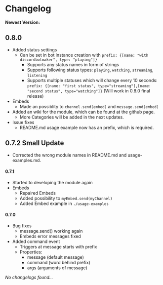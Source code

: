 # Changelog

__Newest Version:__

## 0.8.0

- Added status settings
    - Can be set in bot instance creation with `prefix: {[name: "with discordbotmaker", type: "playing"]}`
        - Supports any status names in form of strings
        - Supports following status types: `playing`, `watching`, `streaming`, `listening`
        - Supports multiple statuses which will change every 10 seconds: `prefix: {[name: "first status", type="streaming"],[name: "second status", type="watching"]}` (Will work in 0.8.0 final release)
- Embeds
    - Made an possiblity to `channel.send(embed)` and `message.send(embed)`
- Added an wiki for the module, which can be found at the github page.
    - More Categories will be added in the next updates.
- Issue fixes
    - README.md usage example now has an prefix, which is required.

## 0.7.2 Small Update

- Corrected the wrong module names in README.md and usage-examples.md.

#### 0.7.1

- Started to developing the module again
- Embeds
    - Repaired Embeds
    - Added possibility to `myEmbed.send(myChannel)`
    - Added Embed example in `./usage-examples`

#### 0.7.0

- Bug fixes
    - message.send() working again
    - Embeds error messages fixed
- Added command event
    - Triggers at message starts with prefix
    - Properties: 
        - message (default message)
        - command (word behind prefix)
        - args (arguments of message)



_No changelogs found..._
